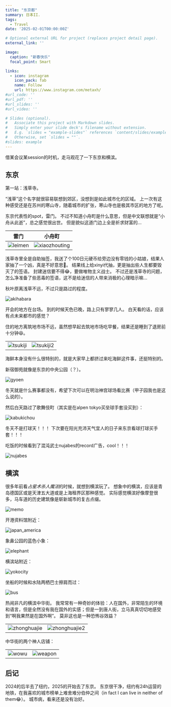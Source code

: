 ```yaml
---
title: "东京都"
summary: 日本II.
tags:
  - Travel
date: '2025-02-01T00:00:00Z'

# Optional external URL for project (replaces project detail page).
external_link: ''

image:
  caption: "新春快乐"
  focal_point: Smart

links:
  - icon: instagram
    icon_pack: fab
    name: Follow
    url: https://www.instagram.com/metaxh/
#url_code: ''
#url_pdf: ''
#url_slides: ''
#url_video: ''

# Slides (optional).
#   Associate this project with Markdown slides.
#   Simply enter your slide deck's filename without extension.
#   E.g. `slides = "example-slides"` references `content/slides/example-slides.md`.
#   Otherwise, set `slides = ""`.
#slides: example
---
```


借某会议某session的时机，走马观花了一下东京和横滨。

## 东京

第一站：浅草寺。

“浅草”这个名字就很容易联想到郊区，没想到是如此城市化的区域。
上一次有这种感受还是在苏州的寒山寺，随着城市的扩张，寒山寺也是极其市区的地方了呢。

东京代表性的spot，雷门。
不过不知道小舟町是什么意思，但是中文联想就是“小舟从此逝”，总之感觉很出世。
但是貌似这道门边上全是祈求财富的...

|雷门|小舟町|
|:-:|:-:|
|![leimen](leimen.jpg)|![xiaozhouting](xiaozhouting.jpg)|

浅草寺里全是自助抽签，我送了个100日元硬币给旁边没有零钱的小姑娘，结果人家抽了一个凶，真是不好意思😬。
结果线上给xinyi代抽，更是抽出些人生都要毁灭了的签语。
封建迷信要不得😂，要做唯物主义战士。
不过还是浅草寺的问题，怎么净准备了些恶毒的签语，这不是给迷信的人带来消极的心理暗示嘛...

秋叶原离浅草不远，不过只是路过的程度。

![akihabara](akihabara.jpg)

开会的地方在台场。
到的时候天色已晚，路上只有寥寥几人。
白天看的话，应该有点未来都市的感觉？

住的地方离筑地市场不远，虽然想早起去筑地市场吃早餐，结果还是睡到了退房前十分钟😆。

|||
|:-:|:-:|
|![tsukiji](tsukiji.jpg)|![tsukiji2](tsukiji2.jpg)|

海鲜本身没有什么很特别的，就是大家早上都挤过来吃海鲜这件事，还挺特别的。

新宿御苑就像是东京的中央公园（？）。

![gyoen](gyoen.jpg)

冬天就是什么赛事都没有，希望下次可以在明治神宫球场看比赛（甲子园我也是这么说的）。

然后白天路过了歌舞伎町（其实是在alpen tokyo买垒球手套没买到）：

![kabukichou](kabukichou.jpg)

冬天不是打球天！！！
下次要在阳光充沛天气宜人的日子来东京看球打球买手套！！！

吃饭的时候看到了混沌武士nujabes的record广告，cool！！！

![nujabes](nujabes.jpg)

## 横滨

很多年前看*占星术杀人魔法*的时候，就想到横滨玩了。
想象中的横滨，应该是青岛德国区或是天津五大道或是上海租界区那种感觉。
实际感觉横滨好像摩登很多，马车道的历史建筑像是崭新城市的复古点缀。

![memo](memo.jpg)

开港资料馆附近：

![japan_america](japan_america.jpg)

象鼻公园的蓝色小象：

![elephant](elephant.jpg)

横滨站附近：

![yokocity](yokocity.jpg)

坐船的时候和水陆两栖巴士擦肩而过：

![bus](bus.jpg)

热闹非凡的横滨中华街。
我常常有一种奇妙的体验：人在国外，非常陌生的环境和语言，但是全然没有我在国外的实感；但是一到唐人街，立马真真切切地感受到“啊我果然是在国外啊”。
莫非这也是一种恐怖谷效益？

|||
|:-:|:-:|
|![zhonghuajie](zhonghuajie.jpg)|![zhonghuajie2](zhonghuajie2.jpg)|

中华街的两个神人店铺：

|||
|:-:|:-:|
|![wowu](wowu.jpg)|![weapon](weapon.jpg)|

## 后记

2024的后半去了纽约，2025的开始去了东京。
东京很干净，纽约有24h运营的地铁，在我喜欢的城市榜单上难舍难分伯仲之间（in fact I can live in neither of them😂）。
城市病，看来还是没有治好。
